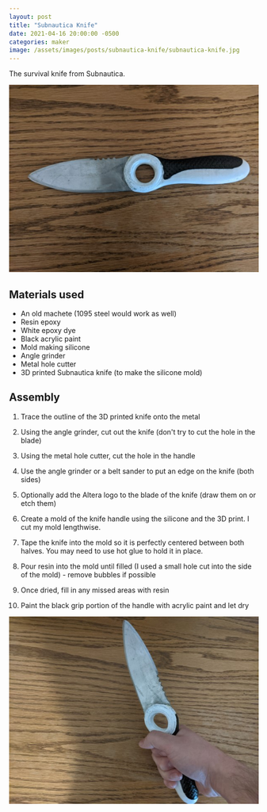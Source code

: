```yaml
---
layout: post
title: "Subnautica Knife"
date: 2021-04-16 20:00:00 -0500
categories: maker
image: /assets/images/posts/subnautica-knife/subnautica-knife.jpg
---
```


The survival knife from Subnautica.

![Knife](/assets/images/posts/subnautica-knife/subnautica-knife.jpg)

## Materials used

- An old machete (1095 steel would work as well)
- Resin epoxy
- White epoxy dye
- Black acrylic paint
- Mold making silicone
- Angle grinder
- Metal hole cutter
- 3D printed Subnautica knife (to make the silicone mold)

## Assembly

1. Trace the outline of the 3D printed knife onto the metal

2. Using the angle grinder, cut out the knife (don't try to cut the hole in the blade)

3. Using the metal hole cutter, cut the hole in the handle

4. Use the angle grinder or a belt sander to put an edge on the knife (both sides)

5. Optionally add the Altera logo to the blade of the knife (draw them on or etch them)

6. Create a mold of the knife handle using the silicone and the 3D print. I cut my mold lengthwise.

7. Tape the knife into the mold so it is perfectly centered between both halves. You may need to use hot glue to hold it in place.

8. Pour resin into the mold until filled (I used a small hole cut into the side of the mold) - remove bubbles if possible

9. Once dried, fill in any missed areas with resin

10. Paint the black grip portion of the handle with acrylic paint and let dry

![Knife in hand](/assets/images/posts/subnautica-knife/subnautica-knife-in-hand.jpg)
